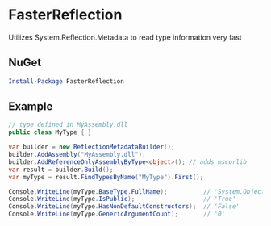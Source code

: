 # FasterReflection
Utilizes System.Reflection.Metadata to read type information very fast

## NuGet

```powershell
Install-Package FasterReflection
```

## Example

```csharp
// type defined in MyAssembly.dll
public class MyType { }

var builder = new ReflectionMetadataBuilder();
builder.AddAssembly("MyAssembly.dll");
builder.AddReferenceOnlyAssemblyByType<object>(); // adds mscorlib
var result = builder.Build();
var myType = result.FindTypesByName("MyType").First();

Console.WriteLine(myType.BaseType.FullName);          // 'System.Object'
Console.WriteLine(myType.IsPublic);                   // 'True'
Console.WriteLine(myType.HasNonDefaultConstructors);  // 'False'
Console.WriteLine(myType.GenericArgumentCount);       // '0'
```